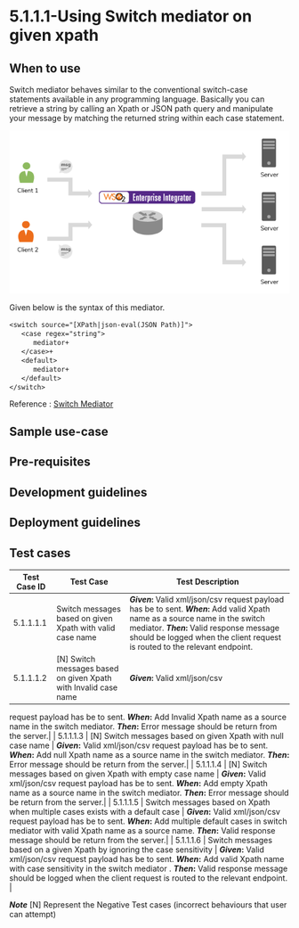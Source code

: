 # 5.1.1.1-Using Switch mediator on given xpath

## When to use

Switch mediator behaves similar to the conventional switch-case statements available in any programming language.
Basically you can retrieve a string by calling an Xpath or JSON path query and manipulate your message by matching
the returned string within each case statement.

![message-routing](images/message-routing.png)

Given below is the syntax of this mediator.

```
<switch source="[XPath|json-eval(JSON Path)]">
   <case regex="string">
      mediator+
   </case>+
   <default>
      mediator+
   </default>
</switch>

```
Reference : [Switch Mediator](https://docs.wso2.com/display/EI610/Switch+Mediator)

## Sample use-case


## Pre-requisites


## Development guidelines


## Deployment guidelines


## Test cases

| Test Case ID  |                        Test Case	               |                                Test Description                |
| ------------- | ------------------------------------------------ | ---------------------------------------------------------------|
| 5.1.1.1.1     | Switch messages based on given Xpath with valid case name   | **_Given_:** Valid xml/json/csv request payload has be to sent. **_When_:** Add valid Xpath name as a source name in the switch mediator. **_Then_:** Valid response message should be logged when the client request is routed to the relevant endpoint. |
| 5.1.1.1.2     | [N] Switch messages based on given Xpath with Invalid case name | **_Given_:** Valid xml/json/csv 
request payload has be to sent. **_When_:** Add Invalid Xpath name as a source name in the switch mediator. 
**_Then_:** Error message should be return from the server.|
| 5.1.1.1.3     | [N] Switch messages based on given Xpath with null case name    | **_Given_:** Valid xml/json/csv 
request payload has be to sent. **_When_:** Add null Xpath name as a source name in the switch mediator. **_Then_:** 
Error message should be return from the server.|
| 5.1.1.1.4     | [N] Switch messages based on given Xpath with empty case name   | **_Given_:** Valid xml/json/csv 
request payload has be to sent. **_When_:** Add empty Xpath name as a source name in the switch mediator. **_Then_:**
 Error message should be return from the server.|
| 5.1.1.1.5     | Switch messages based on Xpath when multiple cases exists with a default case  | **_Given_:** Valid
 xml/json/csv request payload has be to sent. **_When_:** Add multiple default cases in switch mediator with valid 
 Xpath name as a source name. **_Then_:** Valid response message should be return from the server.|
| 5.1.1.1.6     | Switch messages based on a given Xpath by ignoring the case sensitivity  | **_Given_:** Valid xml/json/csv request payload has be to sent. **_When_:** Add valid Xpath name with case sensitivity in the switch mediator . **_Then_:** Valid response message should be logged when the client request is routed to the relevant endpoint. |

**_Note_**
[N] Represent the Negative Test cases (incorrect behaviours that user can attempt)













